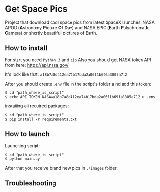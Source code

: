 # Get Space Pics

Project that download cool space pics from latest SpaceX launches, NASA APOD
(**A**stronomy **P**icture **O**f **D**ay) and NASA EPIC
(**E**arth **P**olychromat**I**c **C**amera) or shortly beautiful pictures of Earth.

## How to install
For start you need `Python 3` and `pip`
Also you should get NASA token API from here: https://api.nasa.gov/

It's look like that: `a18b7a8d412ea74b17bda2a06f1b69fa3805a712`

After you should create `.env` file in the script's folder a    nd add this token:
```shell
$ cd "path_where_is_script" 
$ echo API_TOKEN_NASA=a18b7a8d412ea74b17bda2a06f1b69fa3805a712 > .env
```
Installing all required packages:
```shell
$ cd "path_where_is_script"
$ pip install -r requirements.txt
```

## How to launch
Launching script:
```shell
$ cd "path_where_is_script"
$ python main.py
```
After that you receive brand new pics in `./images` folder.

## Troubleshooting